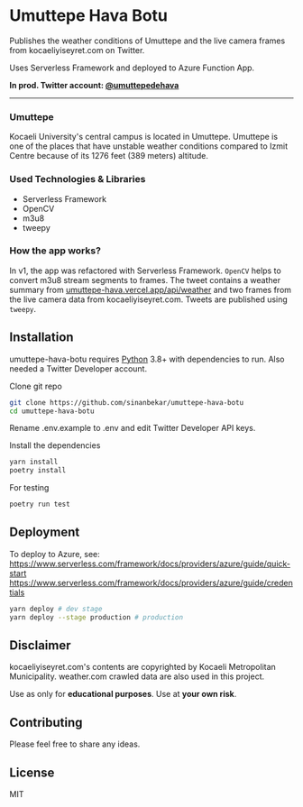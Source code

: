 # Umuttepe Hava Botu

Publishes the weather conditions of Umuttepe and the live camera frames from kocaeliyiseyret.com on Twitter.

Uses Serverless Framework and deployed to Azure Function App.


**In prod. Twitter account: [@umuttepedehava](https://twitter.com/umuttepedehava)**

---

### Umuttepe

Kocaeli University's central campus is located in Umuttepe. Umuttepe is one of the places that have unstable weather conditions compared to Izmit Centre because of its 1276 feet (389 meters) altitude.

### Used Technologies & Libraries

- Serverless Framework
- OpenCV
- m3u8
- tweepy

### How the app works?

In v1, the app was refactored with Serverless Framework.
`OpenCV` helps to convert m3u8 stream segments to frames.
The tweet contains a weather summary from [umuttepe-hava.vercel.app/api/weather](https://umuttepe-hava.vercel.app/api/weather) and two frames from the live camera data from kocaeliyiseyret.com. Tweets are published using `tweepy`.

## Installation

umuttepe-hava-botu requires [Python](https://www.python.org) 3.8+ with dependencies to run. Also needed a Twitter Developer account.

Clone git repo

```sh
git clone https://github.com/sinanbekar/umuttepe-hava-botu
cd umuttepe-hava-botu
```

Rename .env.example to .env and edit Twitter Developer API keys.

Install the dependencies

```sh
yarn install
poetry install
```


For testing

```sh
poetry run test
```

## Deployment

To deploy to Azure, see: https://www.serverless.com/framework/docs/providers/azure/guide/quick-start
https://www.serverless.com/framework/docs/providers/azure/guide/credentials

```sh
yarn deploy # dev stage
yarn deploy --stage production # production
```

## Disclaimer

kocaeliyiseyret.com's contents are copyrighted by Kocaeli Metropolitan Municipality.
weather.com crawled data are also used in this project.

Use as only for **educational purposes**.
Use at **your own risk**.

## Contributing

Please feel free to share any ideas.

## License

MIT
